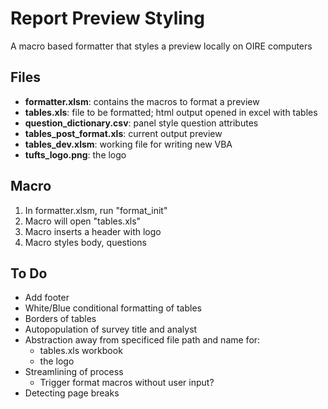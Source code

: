 # Report Preview Styling

A macro based formatter that styles a preview locally on OIRE computers 

## Files
* **formatter.xlsm**: 			contains the macros to format a preview
* **tables.xls**: 				file to be formatted; html output opened in excel with tables
* **question_dictionary.csv**: 	panel style question attributes
* **tables_post_format.xls**: 	current output preview 
* **tables_dev.xlsm**: 			working file for writing new VBA
* **tufts_logo.png**: 			the logo

## Macro
1. In formatter.xlsm, run "format_init"
2. Macro will open "tables.xls"
3. Macro inserts a header with logo
4. Macro styles body, questions

## To Do
* Add footer
* White/Blue conditional formatting of tables
* Borders of tables
* Autopopulation of survey title and analyst
* Abstraction away from specificed file path and name for:
	* tables.xls workbook 
	* the logo
* Streamlining of process
	* Trigger format macros without user input?
* Detecting page breaks

